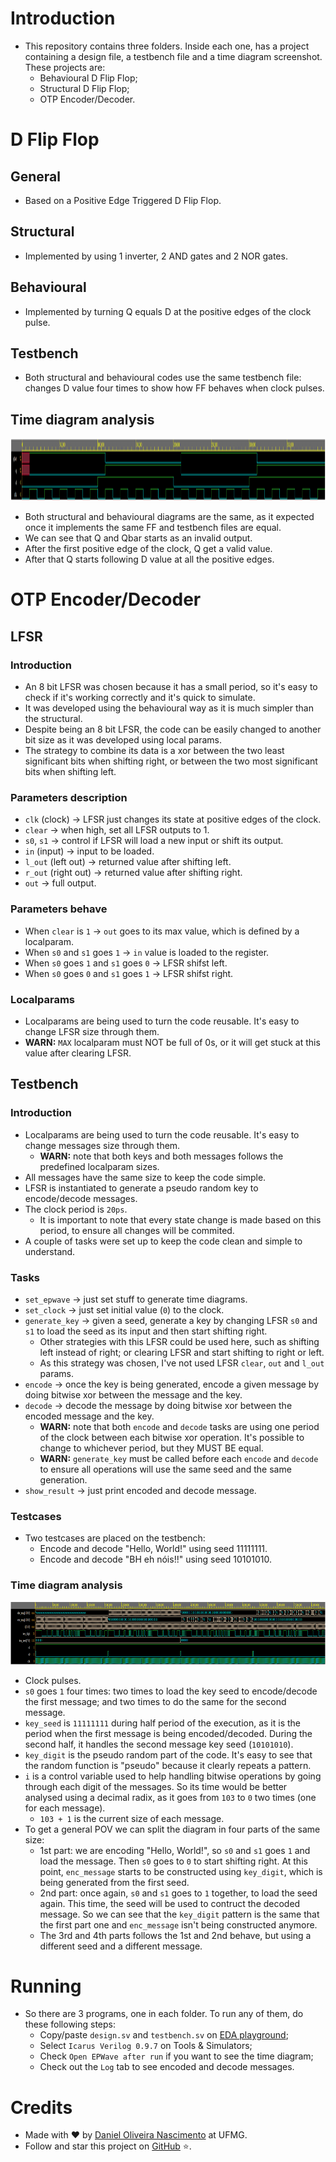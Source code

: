 # Introduction

- This repository contains three folders. Inside each one, has a project containing a design file, a testbench file and a time diagram screenshot. These projects are:
  - Behavioural D Flip Flop;
  - Structural D Flip Flop;
  - OTP Encoder/Decoder.

# D Flip Flop

## General

- Based on a Positive Edge Triggered D Flip Flop.

## Structural

- Implemented by using 1 inverter, 2 AND gates and 2 NOR gates.

## Behavioural

- Implemented by turning Q equals D at the positive edges of the clock pulse.

## Testbench

- Both structural and behavioural codes use the same testbench file: changes D value four times to show how FF behaves when clock pulses.

## Time diagram analysis

<img src="./behavioural_d_ff/time_diagram.png" height="100px" width="1000px" />

- Both structural and behavioural diagrams are the same, as it expected once it implements the same FF and testbench files are equal.
- We can see that Q and Qbar starts as an invalid output.
- After the first positive edge of the clock, Q get a valid value.
- After that Q starts following D value at all the positive edges.

# OTP Encoder/Decoder
## LFSR

### Introduction

- An 8 bit LFSR was chosen because it has a small period, so it's easy to check if it's working correctly and it's quick to simulate.
- It was developed using the behavioural way as it is much simpler than the structural.
- Despite being an 8 bit LFSR, the code can be easily changed to another bit size as it was developed using local params.
- The strategy to combine its data is a xor between the two least significant bits when shifting right, or between the two most significant bits when shifting left.

### Parameters description

- `clk` (clock) -> LFSR just changes its state at positive edges of the clock.
- `clear` -> when high, set all LFSR outputs to 1.
- `s0`, `s1` -> control if LFSR will load a new input or shift its output.
- `in` (input) -> input to be loaded.
- `l_out` (left out) -> returned value after shifting left.
- `r_out` (right out) -> returned value after shifting right.
- `out` -> full output.

### Parameters behave

- When `clear` is `1` -> `out` goes to its max value, which is defined by a localparam.
- When `s0` and `s1` goes `1` -> `in` value is loaded to the register.
- When `s0` goes `1` and `s1` goes `0` -> LFSR shifst left.
- When `s0` goes `0` and `s1` goes `1` -> LFSR shifst right.

### Localparams

- Localparams are being used to turn the code reusable. It's easy to change LFSR size through them.
- **WARN:** `MAX` localparam must NOT be full of 0s, or it will get stuck at this value after clearing LFSR.

## Testbench

### Introduction

- Localparams are being used to turn the code reusable. It's easy to change messages size through them.
  - **WARN:** note that both keys and both messages follows the predefined localparam sizes.
- All messages have the same size to keep the code simple.
- LFSR is instantiated to generate a pseudo random key to encode/decode messages.
- The clock period is `20ps`.
  - It is important to note that every state change is made based on this period, to ensure all changes will be commited.
- A couple of tasks were set up to keep the code clean and simple to understand.
  
### Tasks

- `set_epwave` -> just set stuff to generate time diagrams.
- `set_clock` -> just set initial value (`0`) to the clock.
- `generate_key` -> given a seed, generate a key by changing LFSR `s0` and `s1` to load the seed as its input and then start shifting right.
  - Other strategies with this LFSR could be used here, such as shifting left instead of right; or clearing LFSR and start shifting to right or left.
  - As this strategy was chosen, I've not used LFSR `clear`, `out` and `l_out` params.
- `encode` -> once the key is being generated, encode a given message by doing bitwise xor between the message and the key.
- `decode` -> decode the message by doing bitwise xor between the encoded message and the key.
  - **WARN:** note that both `encode` and `decode` tasks are using one period of the clock between each bitwise xor operation. It's possible to change to whichever period, but they MUST BE equal.
  - **WARN:** `generate_key` must be called before each `encode` and `decode` to ensure all operations will use the same seed and the same generation.
- `show_result` -> just print encoded and decode message.

### Testcases

- Two testcases are placed on the testbench:
  - Encode and decode "Hello, World!" using seed 11111111.
  - Encode and decode "BH eh nóis!!" using seed 10101010.

### Time diagram analysis

<img src="./otp_enc_dec/time_diagram.png" height="100px" width="1000px" />

- Clock pulses.
- `s0` goes `1` four times: two times to load the key seed to encode/decode the first message; and two times to do the same for the second message.
- `key_seed` is `11111111` during half period of the execution, as it is the period when the first message is being encoded/decoded. During the second half, it handles the second message key seed (`10101010`).
- `key_digit` is the pseudo random part of the code. It's easy to see that the random function is "pseudo" because it clearly repeats a pattern.
- `i` is a control variable used to help handling bitwise operations by going through each digit of the messages. So its time would be better analysed using a decimal radix, as it goes from `103` to `0` two times (one for each message).
  - `103 + 1` is the current size of each message.
- To get a general POV we can split the diagram in four parts of the same size:
  - 1st part: we are encoding "Hello, World!", so `s0` and `s1` goes `1` and load the message. Then `s0` goes to `0` to start shifting right. At this point, `enc_message` starts to be constructed using `key_digit`, which is being generated from the first seed.
  - 2nd part: once again, `s0` and `s1` goes to `1` together, to load the seed again. This time, the seed will be used to contruct the decoded message. So we can see that the `key_digit` pattern is the same that the first part one and `enc_message` isn't being constructed anymore.
  - The 3rd and 4th parts follows the 1st and 2nd behave, but using a different seed and a different message.

# Running

- So there are 3 programs, one in each folder. To run any of them, do these following steps: 
  - Copy/paste `design.sv` and `testbench.sv` on [EDA playground](https://www.edaplayground.com/);
  - Select `Icarus Verilog 0.9.7` on Tools & Simulators;
  - Check `Open EPWave after run` if you want to see the time diagram;
  - Check out the `Log` tab to see encoded and decode messages.

# Credits

- Made with :heart: by [Daniel Oliveira Nascimento](https://ondaniel.com.br/) at UFMG.
- Follow and star this project on [GitHub](https://github.com/ondanieldev/ufmg-isl) :star:.